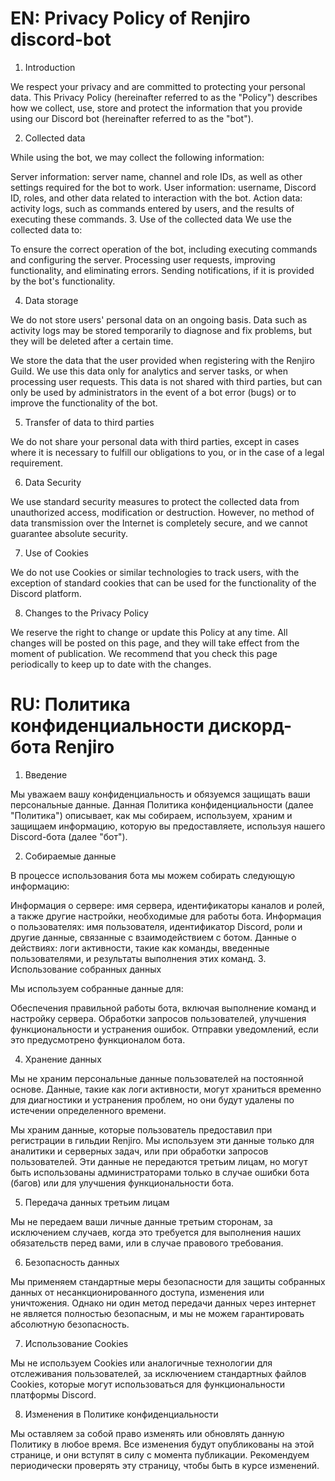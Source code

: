 # EN: Privacy Policy of Renjiro discord-bot
1. Introduction

We respect your privacy and are committed to protecting your personal data. This Privacy Policy (hereinafter referred to as the "Policy") describes how we collect, use, store and protect the information that you provide using our Discord bot (hereinafter referred to as the "bot").

2. Collected data

While using the bot, we may collect the following information:

Server information: server name, channel and role IDs, as well as other settings required for the bot to work.
User information: username, Discord ID, roles, and other data related to interaction with the bot.
Action data: activity logs, such as commands entered by users, and the results of executing these commands.
3. Use of the collected data
We use the collected data to:

To ensure the correct operation of the bot, including executing commands and configuring the server.
Processing user requests, improving functionality, and eliminating errors.
Sending notifications, if it is provided by the bot's functionality.

4. Data storage

We do not store users' personal data on an ongoing basis. Data such as activity logs may be stored temporarily to diagnose and fix problems, but they will be deleted after a certain time.

We store the data that the user provided when registering with the Renjiro Guild. We use this data only for analytics and server tasks, or when processing user requests. This data is not shared with third parties, but can only be used by administrators in the event of a bot error (bugs) or to improve the functionality of the bot.

5. Transfer of data to third parties

We do not share your personal data with third parties, except in cases where it is necessary to fulfill our obligations to you, or in the case of a legal requirement.

6. Data Security

We use standard security measures to protect the collected data from unauthorized access, modification or destruction. However, no method of data transmission over the Internet is completely secure, and we cannot guarantee absolute security.

7. Use of Cookies

We do not use Cookies or similar technologies to track users, with the exception of standard cookies that can be used for the functionality of the Discord platform.

8. Changes to the Privacy Policy

We reserve the right to change or update this Policy at any time. All changes will be posted on this page, and they will take effect from the moment of publication. We recommend that you check this page periodically to keep up to date with the changes.



# RU: Политика конфиденциальности дискорд-бота Renjiro
1. Введение

Мы уважаем вашу конфиденциальность и обязуемся защищать ваши персональные данные. Данная Политика конфиденциальности (далее "Политика") описывает, как мы собираем, используем, храним и защищаем информацию, которую вы предоставляете, используя нашего Discord-бота (далее "бот").

2. Собираемые данные

В процессе использования бота мы можем собирать следующую информацию:

Информация о сервере: имя сервера, идентификаторы каналов и ролей, а также другие настройки, необходимые для работы бота.
Информация о пользователях: имя пользователя, идентификатор Discord, роли и другие данные, связанные с взаимодействием с ботом.
Данные о действиях: логи активности, такие как команды, введенные пользователями, и результаты выполнения этих команд.
3. Использование собранных данных

Мы используем собранные данные для:

Обеспечения правильной работы бота, включая выполнение команд и настройку сервера.
Обработки запросов пользователей, улучшения функциональности и устранения ошибок.
Отправки уведомлений, если это предусмотрено функционалом бота.

4. Хранение данных

Мы не храним персональные данные пользователей на постоянной основе. Данные, такие как логи активности, могут храниться временно для диагностики и устранения проблем, но они будут удалены по истечении определенного времени.

Мы храним данные, которые пользователь предоставил при регистрации в гильдии Renjiro. Мы используем эти данные только для аналитики и серверных задач, или при обработки запросов пользователей. Эти данные не передаются третьим лицам, но могут быть использованы администраторами только в случае ошибки бота (багов) или для улучшения функциональности бота.

5. Передача данных третьим лицам

Мы не передаем ваши личные данные третьим сторонам, за исключением случаев, когда это требуется для выполнения наших обязательств перед вами, или в случае правового требования.

6. Безопасность данных

Мы применяем стандартные меры безопасности для защиты собранных данных от несанкционированного доступа, изменения или уничтожения. Однако ни один метод передачи данных через интернет не является полностью безопасным, и мы не можем гарантировать абсолютную безопасность.

7. Использование Cookies

Мы не используем Cookies или аналогичные технологии для отслеживания пользователей, за исключением стандартных файлов Cookies, которые могут использоваться для функциональности платформы Discord.

8. Изменения в Политике конфиденциальности

Мы оставляем за собой право изменять или обновлять данную Политику в любое время. Все изменения будут опубликованы на этой странице, и они вступят в силу с момента публикации. Рекомендуем периодически проверять эту страницу, чтобы быть в курсе изменений.

